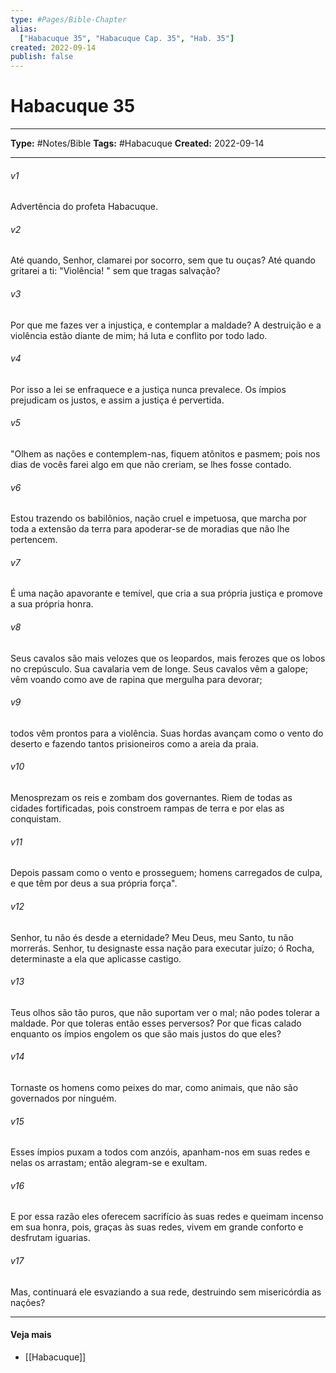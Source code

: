 ```yaml
---
type: #Pages/Bible-Chapter
alias:
  ["Habacuque 35", "Habacuque Cap. 35", "Hab. 35"]
created: 2022-09-14
publish: false
---
```


# Habacuque 35

---

**Type:** #Notes/Bible
**Tags:** #Habacuque
**Created:** 2022-09-14

---

###### v1
Advertência do profeta Habacuque.
###### v2
Até quando, Senhor, clamarei por socorro, sem que tu ouças? Até quando gritarei a ti: "Violência! " sem que tragas salvação?
###### v3
Por que me fazes ver a injustiça, e contemplar a maldade? A destruição e a violência estão diante de mim; há luta e conflito por todo lado.
###### v4
Por isso a lei se enfraquece e a justiça nunca prevalece. Os ímpios prejudicam os justos, e assim a justiça é pervertida.
###### v5
"Olhem as nações e contemplem-nas, fiquem atônitos e pasmem; pois nos dias de vocês farei algo em que não creriam, se lhes fosse contado.
###### v6
Estou trazendo os babilônios, nação cruel e impetuosa, que marcha por toda a extensão da terra para apoderar-se de moradias que não lhe pertencem.
###### v7
É uma nação apavorante e temível, que cria a sua própria justiça e promove a sua própria honra.
###### v8
Seus cavalos são mais velozes que os leopardos, mais ferozes que os lobos no crepúsculo. Sua cavalaria vem de longe. Seus cavalos vêm a galope; vêm voando como ave de rapina que mergulha para devorar;
###### v9
todos vêm prontos para a violência. Suas hordas avançam como o vento do deserto e fazendo tantos prisioneiros como a areia da praia.
###### v10
Menosprezam os reis e zombam dos governantes. Riem de todas as cidades fortificadas, pois constroem rampas de terra e por elas as conquistam.
###### v11
Depois passam como o vento e prosseguem; homens carregados de culpa, e que têm por deus a sua própria força".
###### v12
Senhor, tu não és desde a eternidade? Meu Deus, meu Santo, tu não morrerás. Senhor, tu designaste essa nação para executar juízo; ó Rocha, determinaste a ela que aplicasse castigo.
###### v13
Teus olhos são tão puros, que não suportam ver o mal; não podes tolerar a maldade. Por que toleras então esses perversos? Por que ficas calado enquanto os ímpios engolem os que são mais justos do que eles?
###### v14
Tornaste os homens como peixes do mar, como animais, que não são governados por ninguém.
###### v15
Esses ímpios puxam a todos com anzóis, apanham-nos em suas redes e nelas os arrastam; então alegram-se e exultam.
###### v16
E por essa razão eles oferecem sacrifício às suas redes e queimam incenso em sua honra, pois, graças às suas redes, vivem em grande conforto e desfrutam iguarias.
###### v17
Mas, continuará ele esvaziando a sua rede, destruindo sem misericórdia as nações?


---

#### Veja mais

- [[Habacuque]]
